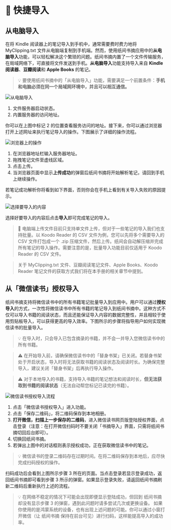 # 🚀 快捷导入

## 从电脑导入

在将 Kindle 阅读器上的笔记导入到手机中，通常需要费时费力地将 MyClipping.txt 文件从电脑端复制到手机端。然而，使用纸间书摘应用中的**从电脑导入**功能，可以轻松解决这个繁琐的问题。纸间书摘内置了一个文件传输服务，在局域网络下，可直接将文件发送到手机。**从电脑导入**功能支持导入来自 **Kindle 阅读器**、**豆瓣阅读**和 **Apple Books** 的笔记。

>💡 要使用纸间书摘中的「从电脑导入」功能，需要满足一个前置条件：**手机和电脑必须在同一个局域网环境中，并且可以相互通信。**

![从电脑导入](https://doc-1252413502.cos.ap-nanjing.myqcloud.com/Xnip2022-01-03_13-44-52.png)

1. 文件服务器启动状态。
2. 内置服务器的访问地址。

你可以在上图中标记 2 的位置查看服务访问的地址。接下来，你可以通过浏览器打开上述网址来执行笔记导入的操作。下图展示了详细的操作流程。

![浏览器上的操作](https://doc-1252413502.cos.ap-nanjing.myqcloud.com/Xnip2022-01-03_13-58-49.png)

1. 在浏览器地址栏输入服务器地址。
2. 拖拽笔记文件至虚线区域。
3. 点击上传。
4. 当浏览器页面中显示**上传成功**的弹窗后纸间书摘将开始解析笔记，请回到手机上继续操作。

若笔记成功解析你将看到如下界面，否则你会在手机上看到有关导入失败的原因提示。

![选择要导入的内容](https://doc-1252413502.cos.ap-nanjing.myqcloud.com/Xnip2022-01-03_14-11-41.png)

选择好要导入的内容后点击**导入**即可完成笔记的导入。

> 👀 电脑端上传文件目前只支持单文件上传，但对于一些笔记的导入我们也支持批量。以 Koodo Reader 的 CSV 文件为例，您可以先将多个需要导入的 CSV 文件打包成一个 .zip 压缩文件，然后上传。纸间会自动解压缩并完成所有笔记的导入操作。需要注意的是，批量导入功能目前仅适用于 Koodo Reader 的 CSV 文件。

> 关于 MyClipping.txt 文件、豆瓣阅读笔记文件、Apple Books、Koodo Reader 笔记文件的获取方式我们将在本手册的相关章节中提到。

## 从「微信读书」授权导入

纸间书摘支持将微信读书中的所有书籍笔记批量导入到应用中。用户可以通过**授权导入**的方式，一次性将微信读书中所有书籍的笔记导入到纸间书摘中。这种方式不仅可以导入书籍的阅读状态，而且还能保证导入内容的数据完整性，并且相较于使用剪贴板导入，可以获得更高的导入效率。下图所示的步骤将指导用户如何实现微信读书的批量导入。

> 💡 在导入时，只会导入已包含摘录的书籍，并不会一并导入您微信读书中的所有书籍。

> ⚠️  在开始导入前，请确保微信读书中的「替身书架」已关闭。若替身书架处于开启状态，导入时将无法获取书籍的阅读状态及阅读时长。为确保完整导入，建议关闭「替身书架」后再执行导入操作。

> ⚠️  对于本地导入的书籍，支持导入书籍的笔记想法和阅读时长，**但无法获取到书籍的阅读状态**（无法自动帮您标记已读完的书籍）。

![微信读书授权导入流程](https://doc-1252413502.cos.ap-nanjing.myqcloud.com/%E5%BE%AE%E4%BF%A1%E8%AF%BB%E4%B9%A6%E6%8E%88%E6%9D%83%E5%AF%BC%E5%85%A5.png)

1. 点击「微信读书授权导入」进入功能。
2. 点击「保存二维码」，将二维码保存到本地相册。
3. **打开微信，扫描上一步保存的二维码**，进入微信读书网页版登陆授权界面，点击登录（注意：在打开微信扫码时不要关闭「书摘导入」界面，只需将纸间书摘切回后台即可）。
4. 切换回纸间书摘。
5. 若弹出上图中的对话框则表示授权成功，正在获取微信读书中的笔记。

> 💡 微信读书的登录二维码存在过期时间。在将二维码保存到本地后，应尽快完成扫码授权的操作。

扫码成功后会看到上图所示步骤 3 所在的页面。当点击登录若显示登录成功，返回纸间书摘即可看到步骤 3 所示的弹窗。如果显示登录失败，请返回纸间书摘刷新二维码后重新执行上述的流程。

> 💡 在网络不稳定的情况下可能会出现即便显示登陆成功，但回到 纸间书摘 却没有显示步骤 3 的弹窗，遇到此问题时请多尝试几次或更换设备。
> 如果你使用的是鸿蒙系统的设备，也有出现上述问题的可能。你可以通过小窗打开微信（让 纸间书摘 保持在前台可见）进行扫码，这样能提高导入的成功率。